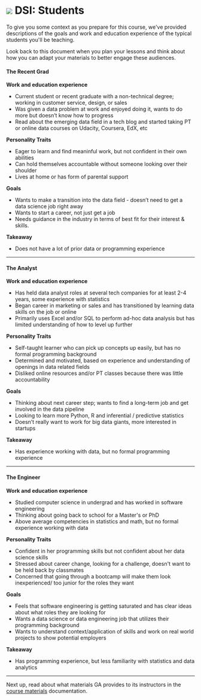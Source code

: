 # ![](https://ga-dash.s3.amazonaws.com/production/assets/logo-9f88ae6c9c3871690e33280fcf557f33.png) DSI: Students

To give you some context as you prepare for this course, we've provided descriptions of the goals and work and education experience of the typical students you'll be teaching.

Look back to this document when you plan your lessons and think about how you can adapt your materials to better engage these audiences.


#### The Recent Grad

**Work and education experience**

- Current student or recent graduate with a non-technical degree; working in customer service, design, or sales
- Was given a data problem at work and enjoyed doing it, wants to do more but doesn’t know how to progress
- Read about the emerging data field in a tech blog and started taking PT or online data courses on Udacity, Coursera, EdX, etc

**Personality Traits**

- Eager to learn and find meaninful work, but not confident in their own abilities
- Can hold themselves accountable without someone looking over their shoulder
- Lives at home or has form of parental support

**Goals**

- Wants to make a transition into the data field - doesn’t need to get a data science job right away
- Wants to start a career, not just get a job
- Needs guidance in the industry in terms of best fit for their interest & skills.

**Takeaway**

- Does not have a lot of prior data or programming experience

---

#### The Analyst

**Work and education experience**

- Has held data analyst roles at several tech companies for at least 2-4 years, some experience with statistics
- Began career in marketing or sales and has transitioned by learning data skills on the job or online
- Primarily uses Excel and/or SQL to perform ad-hoc data analysis but has limited understanding of how to level up further


**Personality Traits**
- Self-taught learner who can pick up concepts up easily, but has no formal programming background
- Determined and motivated, based on experience and understanding of openings in data related fields
- Disliked online resources and/or PT classes because there was little accountability

**Goals**

- Thinking about next career step; wants to find a long-term job and get involved in the data pipeline
- Looking to learn more Python, R and inferential / predictive statistics
- Doesn’t really want to work for big data giants, more interested in startups

**Takeaway**

- Has experience working with data, but no formal programming experience

---

#### The Engineer

**Work and education experience**

  - Studied computer science in undergrad and has worked in software engineering
  - Thinking about going back to school for a Master's or PhD
  - Above average competencies in statistics and math, but no formal experience working with data

**Personality Traits**

- Confident in her  programming skills but not confident about her data science skills
- Stressed about career change, looking for a challenge, doesn't want to be held back by classmates
- Concerned that going through a bootcamp will make them look inexperienced/ too junior for the roles they want

**Goals**

- Feels that software engineering is getting saturated and has clear ideas about what roles they are looking for
- Wants a data science or data engineering job that utilizes their programming background
- Wants to understand context/application of skills and work on real world projects to show potential employers

**Takeaway**

- Has programming experience, but less familiarity with statistics and data analytics

---

Next up, read about what materials GA provides to its instructors in the [course materials](02-course-materials.md) documentation.
